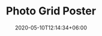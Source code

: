 ---
title: "Photo Grid Poster"
date: 2020-05-10T12:14:34+06:00
image: "images/portfolio/owsikaagrid.jpg"
categories: ["graphics design"]
description: "Photo Grid Poster done in Photoshop CS4"
draft: false
project_info:
- name: "Photo Grid Poster"
  icon: "fas fa-user"
  content: "Boopalan S"
- name: "Link"
  icon: "fas fa-link"
  content: "https://bit.ly/photo-grid-poster"
---